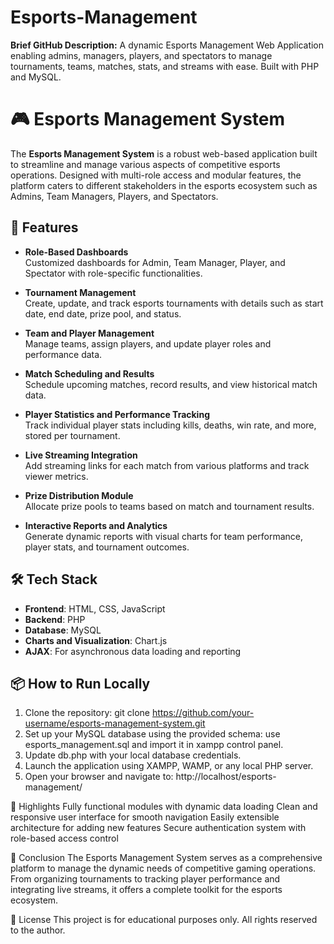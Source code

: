 # Esports-Management
**Brief GitHub Description:**  A dynamic Esports Management Web Application enabling admins, managers, players, and spectators to manage tournaments, teams, matches, stats, and streams with ease. Built with PHP and MySQL.

# 🎮 Esports Management System

The **Esports Management System** is a robust web-based application built to streamline and manage various aspects of competitive esports operations. Designed with multi-role access and modular features, the platform caters to different stakeholders in the esports ecosystem such as Admins, Team Managers, Players, and Spectators.

## 🚀 Features

- **Role-Based Dashboards**  
  Customized dashboards for Admin, Team Manager, Player, and Spectator with role-specific functionalities.

- **Tournament Management**  
  Create, update, and track esports tournaments with details such as start date, end date, prize pool, and status.

- **Team and Player Management**  
  Manage teams, assign players, and update player roles and performance data.

- **Match Scheduling and Results**  
  Schedule upcoming matches, record results, and view historical match data.

- **Player Statistics and Performance Tracking**  
  Track individual player stats including kills, deaths, win rate, and more, stored per tournament.

- **Live Streaming Integration**  
  Add streaming links for each match from various platforms and track viewer metrics.

- **Prize Distribution Module**  
  Allocate prize pools to teams based on match and tournament results.

- **Interactive Reports and Analytics**  
  Generate dynamic reports with visual charts for team performance, player stats, and tournament outcomes.

## 🛠️ Tech Stack

- **Frontend**: HTML, CSS, JavaScript  
- **Backend**: PHP  
- **Database**: MySQL  
- **Charts and Visualization**: Chart.js  
- **AJAX**: For asynchronous data loading and reporting

## 📦 How to Run Locally

1. Clone the repository:
   git clone https://github.com/your-username/esports-management-system.git
2. Set up your MySQL database using the provided schema:
   use esports_management.sql and import it in xampp control panel.
4. Update db.php with your local database credentials.
5. Launch the application using XAMPP, WAMP, or any local PHP server.
6. Open your browser and navigate to:
   http://localhost/esports-management/

📌 Highlights
Fully functional modules with dynamic data loading
Clean and responsive user interface for smooth navigation
Easily extensible architecture for adding new features
Secure authentication system with role-based access control

📍 Conclusion
The Esports Management System serves as a comprehensive platform to manage the dynamic needs of competitive gaming operations. From organizing tournaments to tracking player performance and integrating live streams, it offers a complete toolkit for the esports ecosystem.

📄 License
This project is for educational purposes only. All rights reserved to the author.
